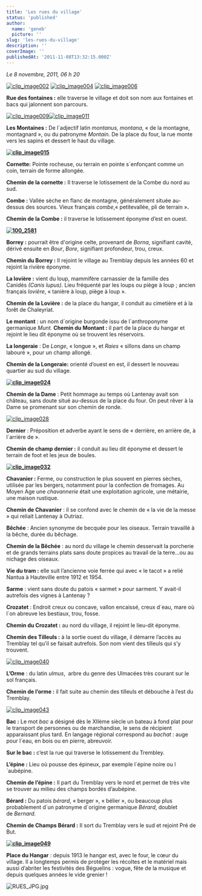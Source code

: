```yaml
---
title: 'Les rues du village'
status: 'published'
author:
  name: 'geneb'
  picture: ''
slug: 'les-rues-du-village'
description: ''
coverImage: ''
publishedAt: '2011-11-08T13:32:15.000Z'
---
```


*Le 8 novembre, 2011, 06 h 20*

[![clip_image002](/images/Windows-Live-Writer/bf69488ed664_F863/clip_image002_thumb.jpg "clip_image002")](/images/Windows-Live-Writer/bf69488ed664_F863/clip_image002_2.jpg)
[![clip_image004](/images/Windows-Live-Writer/bf69488ed664_F863/clip_image004_thumb.jpg "clip_image004")](/images/Windows-Live-Writer/bf69488ed664_F863/clip_image004_2.jpg)
[![clip_image006](/images/Windows-Live-Writer/bf69488ed664_F863/clip_image006_thumb.jpg "clip_image006")](/images/Windows-Live-Writer/bf69488ed664_F863/clip_image006_2.jpg)

**Rue des fontaines :** elle traverse le village et doit son nom aux fontaines et bacs qui jalonnent son parcours.

[![clip_image009](/images/Windows-Live-Writer/bf69488ed664_F863/clip_image009_thumb.jpg "clip_image009")](/images/Windows-Live-Writer/bf69488ed664_F863/clip_image009_2.jpg)[![clip_image011](/images/Windows-Live-Writer/bf69488ed664_F863/clip_image011_thumb.jpg "clip_image011")](/images/Windows-Live-Writer/bf69488ed664_F863/clip_image011_2.jpg)

**Les Montaines :** De l´adjectif latin *montanus, montana*, « de la montagne, montagnard », ou du patronyme *Montain*. De la place du four, la rue monte vers les sapins et dessert le haut du village.

[**![clip_image015](/images/Windows-Live-Writer/bf69488ed664_F863/clip_image015_thumb.jpg "clip_image015")**](/images/Windows-Live-Writer/bf69488ed664_F863/clip_image015_2.jpg)

**Cornette:** Pointe rocheuse, ou terrain en pointe s´enfonçant comme un coin, terrain de forme allongée.

**Chemin de la cornette :** Il traverse le lotissement de la Combe du nord au sud.

**Combe :** Vallée sèche en flanc de montagne, généralement située au-dessus des sources. Vieux français *combe*,« petitevallée, pli de terrain »**.**

**Chemin de la Combe :** il traverse le lotissement éponyme d’est en ouest.

[**![100_2581](/images/Windows-Live-Writer/bf69488ed664_F863/100_2581_thumb.jpg "100_2581")**](/images/Windows-Live-Writer/bf69488ed664_F863/100_2581.jpg)

**Borrey :** pourrait être d'origine celte, provenant de *Borna*, signifiant cavité, dérivé ensuite en *Bour*, *Bore*, signifiant profondeur, trou, creux.

**Chemin du Borrey :** Il rejoint le village au Tremblay depuis les années 60 et rejoint la rivière éponyme.

**La lovière :** vient du loup, mammifère carnassier de la famille des Canidés *(Canis lupus)*. Lieu fréquenté par les loups ou piège à loup ; ancien français *lovière*, « tanière à loup, piège à loup ».

**Chemin de la Lovière :** de la place du hangar, il conduit au cimetière et à la forêt de Chaleyriat.

**Le montant** : un nom d´origine burgonde issu de l´anthroponyme germanique *Munt.* **Chemin du Montant :** il part de la place du hangar et rejoint le lieu dit éponyme où se trouvent les réservoirs.

**La longeraie** : De *Longe*, « longue », et *Raies* « sillons dans un champ labouré », pour un champ allongé.

**Chemin de la Longeraie:** orienté d’ouest en est, il dessert le nouveau quartier au sud du village.

[**![clip_image024](/images/Windows-Live-Writer/bf69488ed664_F863/clip_image024_thumb.jpg "clip_image024")**](/images/Windows-Live-Writer/bf69488ed664_F863/clip_image024_2.jpg)

**Chemin de la Dame** : Petit hommage au temps où Lantenay avait son château, sans doute situé au-dessus de la place du four. On peut rêver à la Dame se promenant sur son chemin de ronde.

[![clip_image028](/images/Windows-Live-Writer/bf69488ed664_F863/clip_image028_thumb.jpg "clip_image028")](/images/Windows-Live-Writer/bf69488ed664_F863/clip_image028_2.jpg)

**Dernier** : Préposition et adverbe ayant le sens de « derrière, en arrière de, à l´arrière de ».

**Chemin de champ dernier :** il conduit au lieu dit éponyme et dessert le terrain de foot et les jeux de boules.

[**![clip_image032](/images/Windows-Live-Writer/bf69488ed664_F863/clip_image032_thumb.jpg "clip_image032")**](/images/Windows-Live-Writer/bf69488ed664_F863/clip_image032_2.jpg)

**Chavanier :** Ferme, ou construction le plus souvent en pierres sèches, utilisée par les bergers, notamment pour la confection de fromages. Au Moyen Age une *chavannerie* était une exploitation agricole, une métairie, une maison rustique.

**Chemin de Chavanier** : il se confond avec le chemin de « la vie de la messe » qui reliait Lantenay à Outriaz.

**Bêchée** : Ancien synonyme de becquée pour les oiseaux. Terrain travaillé à la bêche, durée du bêchage.

**Chemin de la Bêchée** : au nord du village le chemin desservait la porcherie et de grands terrains plats sans doute propices au travail de la terre…ou au nichage des oiseaux.

**Vie du tram :** elle suit l’ancienne voie ferrée qui avec « le tacot » a relié Nantua à Hauteville entre 1912 et 1954.

**Sarme** : vient sans doute du patois « sarmet » pour sarment. Y avait-il autrefois des vignes à Lantenay ?

**Crozatet** : Endroit creux ou concave, vallon encaissé, creux d´eau, mare où l´on abreuve les bestiaux, trou, fosse.

**Chemin du Crozatet :** au nord du village, il rejoint le lieu-dit éponyme.

**Chemin des Tilleuls :** à la sortie ouest du village, il démarre l’accès au Tremblay tel qu’il se faisait autrefois. Son nom vient des tilleuls qui s’y trouvent.

[![clip_image040](/images/Windows-Live-Writer/bf69488ed664_F863/clip_image040_thumb.jpg "clip_image040")](/images/Windows-Live-Writer/bf69488ed664_F863/clip_image040_2.jpg)

**L’Orme** : du latin *ulmus*,  arbre du genre des Ulmacées très courant sur le sol français.

**Chemin de l’orme :** il fait suite au chemin des tilleuls et débouche à l’est du Tremblay.

[![clip_image043](/images/Windows-Live-Writer/bf69488ed664_F863/clip_image043_thumb.jpg "clip_image043")](/images/Windows-Live-Writer/bf69488ed664_F863/clip_image043_2.jpg)

**Bac :** Le mot *bac* a désigné dès le XIIème siècle un bateau à fond plat pour le transport de personnes ou de marchandise, le sens de récipient apparaissant plus tard. En langage régional correspond au *bachat :* auge pour l´eau, en bois ou en pierre, abreuvoir.

**Sur le bac :** c’est la rue qui traverse le lotissement du Trembley.

**L’épine :** Lieu où pousse des épineux, par exemple l´épine noire ou l´aubépine.

**Chemin de l’épine :** Il part du Tremblay vers le nord et permet de très vite se trouver au milieu des champs bordés d’aubépine.

**Bérard :** Du patois *bérard*, « berger », « bélier », ou beaucoup plus probablement d´un patronyme d´origine germanique *Bérard*, doublet de *Bernard.*

**Chemin de Champs Bérard :** Il sort du Tremblay vers le sud et rejoint Pré de But.

[**![clip_image049](/images/Windows-Live-Writer/bf69488ed664_F863/clip_image049_thumb.jpg "clip_image049")**](/images/Windows-Live-Writer/bf69488ed664_F863/clip_image049_2.jpg)

**Place du Hangar** : depuis 1913 le hangar est, avec le four, le cœur du village. Il a longtemps permis de protéger les récoltes et le matériel mais aussi d’abriter les festivités des Béguelins : vogue, fête de la musique et depuis quelques années le vide grenier !

![RUES_JPG.jpg](/images/.RUES_JPG_m.jpg "RUES_JPG.jpg, mai 2014")
